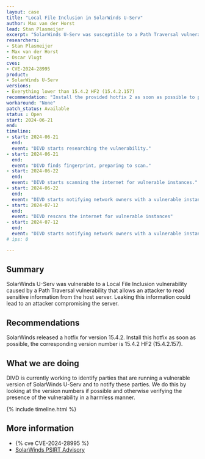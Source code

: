 ```yaml
---
layout: case
title: "Local File Inclusion in SolarWinds U-Serv"
author: Max van der Horst
lead: Stan Plasmeijer
excerpt: "SolarWinds U-Serv was susceptible to a Path Traversal vulnerability, resulting in a Local File Inclusion vulnerability that allows an attack to read sensitive information on the server."
researchers:
- Stan Plasmeijer
- Max van der Horst
- Oscar Vlugt
cves:
- CVE-2024-28995
product:
- SolarWinds U-Serv
versions: 
- Everything lower than 15.4.2 HF2 (15.4.2.157)
recommendation: "Install the provided hotfix 2 as soon as possible to patch the vulnerability."
workaround: "None"
patch_status: Available
status : Open
start: 2024-06-21
end:
timeline:
- start: 2024-06-21
  end:
  event: "DIVD starts researching the vulnerability."
- start: 2024-06-21
  end:
  event: "DIVD finds fingerprint, preparing to scan."
- start: 2024-06-22
  end:
  event: "DIVD starts scanning the internet for vulnerable instances."
- start: 2024-06-22
  end:
  event: "DIVD starts notifying network owners with a vulnerable instance in their network."
- start: 2024-07-12
  end:
  event: "DIVD rescans the internet for vulnerable instances"
- start: 2024-07-12
  end:
  event: "DIVD starts notifying network owners with a vulnerable instance for the second time"
# ips: 0

---
```


## Summary

SolarWinds U-Serv was vulnerable to a Local File Inclusion vulnerability caused by a Path Traversal vulnerability that allows an attacker to read sensitive information from the host server. Leaking this information could lead to an attacker compromising the server.

## Recommendations

SolarWinds released a hotfix for version 15.4.2. Install this hotfix as soon as possible, the corresponding version number is 15.4.2 HF2 (15.4.2.157).

## What we are doing

DIVD is currently working to identify parties that are running a vulnerable version of SolarWinds U-Serv and to notify these parties. We do this by looking at the version numbers if possible and otherwise verifying the presence of the vulnerability in a harmless manner.

{% include timeline.html %}

## More information

* {% cve CVE-2024-28995 %}
* [SolarWinds PSIRT Advisory](https://www.solarwinds.com/trust-center/security-advisories/cve-2024-28995)
